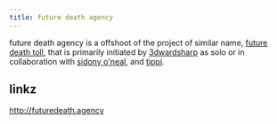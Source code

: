```yaml
---
title: future death agency
---
```


future death agency is a offshoot of the project of similar name, [future death toll](/future_death_toll "wikilink"), that is primarily initiated by [3dwardsharp](/3dwardsharp "wikilink") as solo or in collaboration with [sidony o'neal](/sidony_o'neal "wikilink"), and [tippi](/tippi "wikilink").

linkz
-----

<http://futuredeath.agency>
